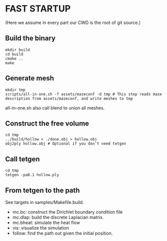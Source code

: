 # FAST STARTUP

(Here we assume in every part our CWD is the root of git source.)

## Build the binary
```
mkdir build
cd build
cmake ..
make
```

## Generate mesh
```
mkdir tmp
scripts/all-in-one.sh -f assets/mazeconf -d tmp # This step reads maze description from assets/mazeconf, and write meshes to tmp
```

all-in-one.sh also call blend to union all meshes.

## Construct the free volume
```
cd tmp
../build/hollow < ./done.obj > hollow.obj
obj2ply hollow.obj # Optional if you don't need tetgen
```

## Call tetgen
```
cd tmp
tetgen -pa0.1 hollow.ply
```

## From tetgen to the path

See targets in samples/Makefile.build.
- mc.bc: construct the Dirichlet boundary condition file
- mc.dlap: build the discrete Laplacian matrix.
- mc.bheat: simulate the heat flow
- vis: visualize the simulation
- follow: find the path out given the initial position.
